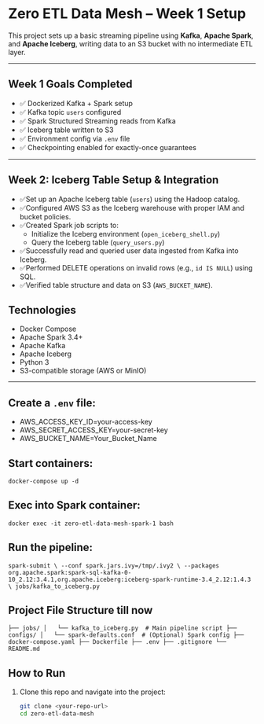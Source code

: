 # Zero ETL Data Mesh – Week 1 Setup

This project sets up a basic streaming pipeline using **Kafka**, **Apache Spark**, and **Apache Iceberg**, writing data to an S3 bucket with no intermediate ETL layer.

---

## Week 1 Goals Completed
- ✅ Dockerized Kafka + Spark setup
- ✅ Kafka topic `users` configured
- ✅ Spark Structured Streaming reads from Kafka
- ✅ Iceberg table written to S3
- ✅ Environment config via `.env` file
- ✅ Checkpointing enabled for exactly-once guarantees

---
## Week 2: Iceberg Table Setup & Integration

- ✅Set up an Apache Iceberg table (`users`) using the Hadoop catalog.
- ✅Configured AWS S3 as the Iceberg warehouse with proper IAM and bucket policies.
- ✅Created Spark job scripts to:
  - Initialize the Iceberg environment (`open_iceberg_shell.py`)
  - Query the Iceberg table (`query_users.py`)
- ✅Successfully read and queried user data ingested from Kafka into Iceberg.
- ✅Performed DELETE operations on invalid rows (e.g., `id IS NULL`) using SQL.
- ✅Verified table structure and data on S3 (`AWS_BUCKET_NAME`).

## Technologies
- Docker Compose
- Apache Spark 3.4+
- Apache Kafka
- Apache Iceberg
- Python 3
- S3-compatible storage (AWS or MinIO)

---
## Create a `.env` file:

- AWS_ACCESS_KEY_ID=your-access-key
- AWS_SECRET_ACCESS_KEY=your-secret-key
- AWS_BUCKET_NAME=Your_Bucket_Name
## Start containers:

`docker-compose up -d`

## Exec into Spark container:

`docker exec -it zero-etl-data-mesh-spark-1 bash`

## Run the pipeline:

`spark-submit \
  --conf spark.jars.ivy=/tmp/.ivy2 \
  --packages org.apache.spark:spark-sql-kafka-0-10_2.12:3.4.1,org.apache.iceberg:iceberg-spark-runtime-3.4_2.12:1.4.3 \
  jobs/kafka_to_iceberg.py`

## Project File Structure till now
`
├── jobs/
│   └── kafka_to_iceberg.py  # Main pipeline script
├── configs/
│   └── spark-defaults.conf  # (Optional) Spark config
├── docker-compose.yaml
├── Dockerfile
├── .env
├── .gitignore
└── README.md
`
## How to Run

1. Clone this repo and navigate into the project:
   ```bash
   git clone <your-repo-url>
   cd zero-etl-data-mesh

